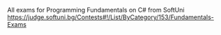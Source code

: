 All exams for Programming Fundamentals on C# from SoftUni 
https://judge.softuni.bg/Contests#!/List/ByCategory/153/Fundamentals-Exams
